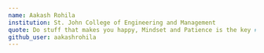 ```yaml
---
name: Aakash Rohila
institution: St. John College of Engineering and Management
quote: Do stuff that makes you happy, Mindset and Patience is the key # no longer than 100 characters, avoid using quotes(") to guarantee the format remains the same.
github_user: aakashrohila
---
```

